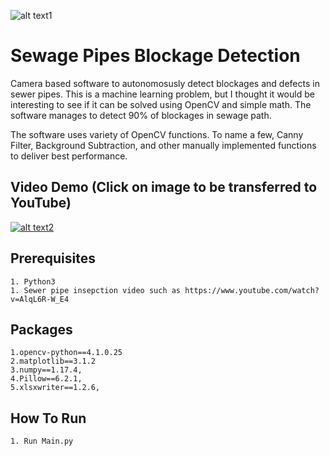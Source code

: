 ![alt text1](https://github.com/oisy92/Sewage-Pipes-Blockage-Detection/blob/master/Image/Sample2.jpg?raw=true)

# Sewage Pipes Blockage Detection
Camera based software to autonomosusly detect blockages and defects in sewer pipes. This is a machine learning problem, but I thought it would be interesting to see if it can be solved using OpenCV and simple math. The software manages to detect 90% of blockages in sewage path.

The software uses variety of OpenCV functions. To name a few, Canny Filter, Background Subtraction, and other manually implemented functions to deliver best performance.

 ## Video Demo (Click on image to be transferred to YouTube)
[![alt text2](https://github.com/oisy92/Sewage-Pipes-Blockage-Detection/blob/master/Image/Sample.jpg?raw=true)](https://www.youtube.com/watch?v=5QffxodpUqE&t=)

 ## Prerequisites
    1. Python3
    1. Sewer pipe insepction video such as https://www.youtube.com/watch?v=AlqL6R-W_E4
 
 ## Packages
    1.opencv-python==4.1.0.25
    2.matplotlib==3.1.2
    3.numpy==1.17.4,
    4.Pillow==6.2.1, 
    5.xlsxwriter==1.2.6,
 
 ## How To Run
    1. Run Main.py
